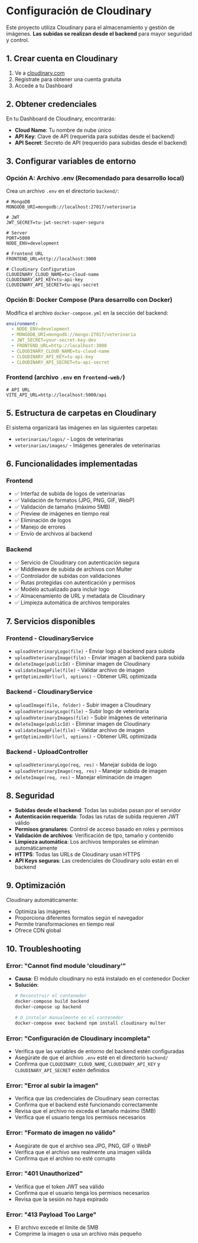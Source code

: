 # Configuración de Cloudinary

Este proyecto utiliza Cloudinary para el almacenamiento y gestión de imágenes. **Las subidas se realizan desde el backend** para mayor seguridad y control.

## 1. Crear cuenta en Cloudinary

1. Ve a [cloudinary.com](https://cloudinary.com)
2. Regístrate para obtener una cuenta gratuita
3. Accede a tu Dashboard

## 2. Obtener credenciales

En tu Dashboard de Cloudinary, encontrarás:
- **Cloud Name**: Tu nombre de nube único
- **API Key**: Clave de API (requerida para subidas desde el backend)
- **API Secret**: Secreto de API (requerido para subidas desde el backend)

## 3. Configurar variables de entorno

### Opción A: Archivo .env (Recomendado para desarrollo local)

Crea un archivo `.env` en el directorio `backend/`:

```env
# MongoDB
MONGODB_URI=mongodb://localhost:27017/veterinaria

# JWT
JWT_SECRET=tu-jwt-secret-super-seguro

# Server
PORT=5000
NODE_ENV=development

# Frontend URL
FRONTEND_URL=http://localhost:3000

# Cloudinary Configuration
CLOUDINARY_CLOUD_NAME=tu-cloud-name
CLOUDINARY_API_KEY=tu-api-key
CLOUDINARY_API_SECRET=tu-api-secret
```

### Opción B: Docker Compose (Para desarrollo con Docker)

Modifica el archivo `docker-compose.yml` en la sección del backend:

```yaml
environment:
  - NODE_ENV=development
  - MONGODB_URI=mongodb://mongo:27017/veterinaria
  - JWT_SECRET=your-secret-key-dev
  - FRONTEND_URL=http://localhost:3000
  - CLOUDINARY_CLOUD_NAME=tu-cloud-name
  - CLOUDINARY_API_KEY=tu-api-key
  - CLOUDINARY_API_SECRET=tu-api-secret
```

### Frontend (archivo `.env` en `frontend-web/`)

```env
# API URL
VITE_API_URL=http://localhost:5000/api
```

## 5. Estructura de carpetas en Cloudinary

El sistema organizará las imágenes en las siguientes carpetas:
- `veterinarias/logos/` - Logos de veterinarias
- `veterinarias/images/` - Imágenes generales de veterinarias

## 6. Funcionalidades implementadas

### Frontend
- ✅ Interfaz de subida de logos de veterinarias
- ✅ Validación de formatos (JPG, PNG, GIF, WebP)
- ✅ Validación de tamaño (máximo 5MB)
- ✅ Preview de imágenes en tiempo real
- ✅ Eliminación de logos
- ✅ Manejo de errores
- ✅ Envío de archivos al backend

### Backend
- ✅ Servicio de Cloudinary con autenticación segura
- ✅ Middleware de subida de archivos con Multer
- ✅ Controlador de subidas con validaciones
- ✅ Rutas protegidas con autenticación y permisos
- ✅ Modelo actualizado para incluir logo
- ✅ Almacenamiento de URL y metadata de Cloudinary
- ✅ Limpieza automática de archivos temporales

## 7. Servicios disponibles

### Frontend - CloudinaryService
- `uploadVeterinaryLogo(file)` - Enviar logo al backend para subida
- `uploadVeterinaryImage(file)` - Enviar imagen al backend para subida
- `deleteImage(publicId)` - Eliminar imagen de Cloudinary
- `validateImageFile(file)` - Validar archivo de imagen
- `getOptimizedUrl(url, options)` - Obtener URL optimizada

### Backend - CloudinaryService
- `uploadImage(file, folder)` - Subir imagen a Cloudinary
- `uploadVeterinaryLogo(file)` - Subir logo de veterinaria
- `uploadVeterinaryImages(file)` - Subir imágenes de veterinaria
- `deleteImage(publicId)` - Eliminar imagen de Cloudinary
- `validateImageFile(file)` - Validar archivo de imagen
- `getOptimizedUrl(url, options)` - Obtener URL optimizada

### Backend - UploadController
- `uploadVeterinaryLogo(req, res)` - Manejar subida de logo
- `uploadVeterinaryImage(req, res)` - Manejar subida de imagen
- `deleteImage(req, res)` - Manejar eliminación de imagen

## 8. Seguridad

- **Subidas desde el backend**: Todas las subidas pasan por el servidor
- **Autenticación requerida**: Todas las rutas de subida requieren JWT válido
- **Permisos granulares**: Control de acceso basado en roles y permisos
- **Validación de archivos**: Verificación de tipo, tamaño y contenido
- **Limpieza automática**: Los archivos temporales se eliminan automáticamente
- **HTTPS**: Todas las URLs de Cloudinary usan HTTPS
- **API Keys seguras**: Las credenciales de Cloudinary solo están en el backend

## 9. Optimización

Cloudinary automáticamente:
- Optimiza las imágenes
- Proporciona diferentes formatos según el navegador
- Permite transformaciones en tiempo real
- Ofrece CDN global

## 10. Troubleshooting

### Error: "Cannot find module 'cloudinary'"
- **Causa**: El módulo cloudinary no está instalado en el contenedor Docker
- **Solución**: 
  ```bash
  # Reconstruir el contenedor
  docker-compose build backend
  docker-compose up backend
  
  # O instalar manualmente en el contenedor
  docker-compose exec backend npm install cloudinary multer
  ```

### Error: "Configuración de Cloudinary incompleta"
- Verifica que las variables de entorno del backend estén configuradas
- Asegúrate de que el archivo `.env` esté en el directorio `backend/`
- Confirma que `CLOUDINARY_CLOUD_NAME`, `CLOUDINARY_API_KEY` y `CLOUDINARY_API_SECRET` estén definidos

### Error: "Error al subir la imagen"
- Verifica que las credenciales de Cloudinary sean correctas
- Confirma que el backend esté funcionando correctamente
- Revisa que el archivo no exceda el tamaño máximo (5MB)
- Verifica que el usuario tenga los permisos necesarios

### Error: "Formato de imagen no válido"
- Asegúrate de que el archivo sea JPG, PNG, GIF o WebP
- Verifica que el archivo sea realmente una imagen válida
- Confirma que el archivo no esté corrupto

### Error: "401 Unauthorized"
- Verifica que el token JWT sea válido
- Confirma que el usuario tenga los permisos necesarios
- Revisa que la sesión no haya expirado

### Error: "413 Payload Too Large"
- El archivo excede el límite de 5MB
- Comprime la imagen o usa un archivo más pequeño 